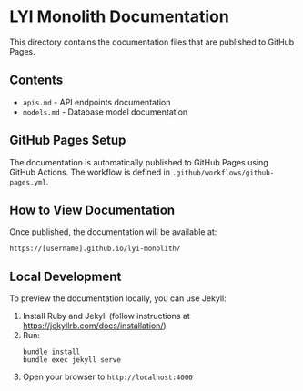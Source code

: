 # LYI Monolith Documentation

This directory contains the documentation files that are published to GitHub Pages.

## Contents

- `apis.md` - API endpoints documentation
- `models.md` - Database model documentation

## GitHub Pages Setup

The documentation is automatically published to GitHub Pages using GitHub Actions. The workflow is defined in `.github/workflows/github-pages.yml`.

## How to View Documentation

Once published, the documentation will be available at:

`https://[username].github.io/lyi-monolith/`

## Local Development

To preview the documentation locally, you can use Jekyll:

1. Install Ruby and Jekyll (follow instructions at https://jekyllrb.com/docs/installation/)
2. Run:
   ```
   bundle install
   bundle exec jekyll serve
   ```
3. Open your browser to `http://localhost:4000` 